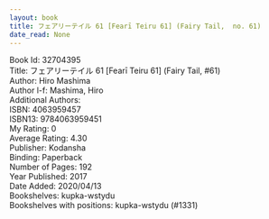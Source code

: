 ```yaml
---
layout: book
title: フェアリーテイル 61 [Fearī Teiru 61] (Fairy Tail,  no. 61)
date_read: None
---
```


Book Id: 32704395<br />
Title: フェアリーテイル 61 [Fearī Teiru 61] (Fairy Tail, #61)<br />
Author: Hiro Mashima<br />
Author l-f: Mashima, Hiro<br />
Additional Authors: <br />
ISBN: 4063959457<br />
ISBN13: 9784063959451<br />
My Rating: 0<br />
Average Rating: 4.30<br />
Publisher: Kodansha<br />
Binding: Paperback<br />
Number of Pages: 192<br />
Year Published: 2017<br />
Date Added: 2020/04/13<br />
Bookshelves: kupka-wstydu<br />
Bookshelves with positions: kupka-wstydu (#1331)<br />

